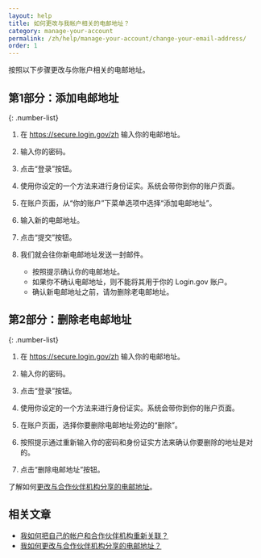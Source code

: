 ```yaml
---
layout: help
title: 如何更改与我帐户相关的电邮地址？
category: manage-your-account
permalink: /zh/help/manage-your-account/change-your-email-address/
order: 1
---
```


按照以下步骤更改与你账户相关的电邮地址。

## 第1部分：添加电邮地址

{: .number-list}

1. 在 <https://secure.login.gov/zh> 输入你的电邮地址。

1. 输入你的密码。

1. 点击“登录”按钮。

1. 使用你设定的一个方法来进行身份证实。系统会带你到你的账户页面。

1. 在账户页面，从“你的账户”下菜单选项中选择“添加电邮地址”。

1. 输入新的电邮地址。

1. 点击“提交”按钮。

1. 我们就会往你新电邮地址发送一封邮件。

   * 按照提示确认你的电邮地址。
   * 如果你不确认电邮地址，则不能将其用于你的 Login.gov 账户。
   * 确认新电邮地址之前，请勿删除老电邮地址。

## 第2部分：删除老电邮地址

{: .number-list}

1. 在 <https://secure.login.gov/zh> 输入你的电邮地址。

1. 输入你的密码。

1. 点击“登录”按钮。

1. 使用你设定的一个方法来进行身份证实。系统会带你到你的账户页面。

1. 在账户页面，选择你要删除电邮地址旁边的“删除”。

1. 按照提示通过重新输入你的密码和身份证实方法来确认你要删除的地址是对的。

1. 点击“删除电邮地址”按钮。

了解如何[更改与合作伙伴机构分享的电邮地址](/zh/help/manage-your-account/change-partner-email-address/)。


## 相关文章

* [我如何把自己的帐户和合作伙伴机构重新关联？](/zh/help/manage-your-account/relink-your-accounts/)
* [我如何更改与合作伙伴机构分享的电邮地址？](/zh/help/manage-your-account/change-partner-email-address/)
